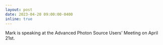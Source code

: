 ```yaml
---
layout: post
date: 2023-04-20 09:00:00-0400
inline: true
---
```


Mark is speaking at the Advanced Photon Source Users' Meeting on April 21st.